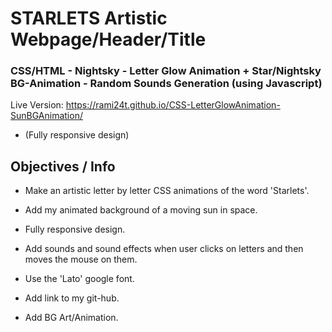 # STARLETS Artistic Webpage/Header/Title

### CSS/HTML - Nightsky - Letter Glow Animation + Star/Nightsky BG-Animation - Random Sounds Generation (using Javascript)

Live Version: https://rami24t.github.io/CSS-LetterGlowAnimation-SunBGAnimation/

- (Fully responsive design)

## Objectives / Info

- Make an artistic letter by letter CSS animations of the word 'Starlets'.

- Add my animated background of a moving sun in space.

- Fully responsive design.

- Add sounds and sound effects when user clicks on letters and then moves the mouse on them.

- Use the 'Lato' google font.

- Add link to my git-hub.

- Add BG Art/Animation.
